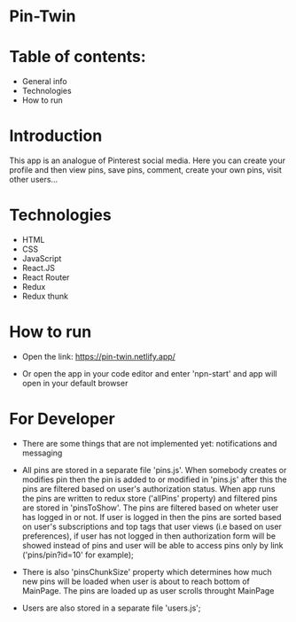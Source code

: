 # Pin-Twin

# Table of contents: 
* General info
* Technologies
* How to run

# Introduction
This app is an analogue of Pinterest social media. Here you can create your profile and then view pins, save pins, comment, create your own pins, visit other users...


# Technologies
* HTML
* CSS
* JavaScript
* React.JS
* React Router
* Redux
* Redux thunk

# How to run
* Open the link: https://pin-twin.netlify.app/

* Or open the app in your code editor and enter 'npn-start' and app will open in your default browser

# For Developer
* There are some things that are not implemented yet: notifications and messaging
* All pins are stored in a separate file 'pins.js'. When somebody creates or modifies pin then the pin is added to or modified in 'pins.js' after this the pins are filtered based on user's authorization status. 
When app runs the pins are written to redux store ('allPins' property) and filtered pins are stored in 'pinsToShow'. The pins are filtered based on wheter user has logged in or not.  If user is logged in then the pins are sorted based on user's subscriptions and top tags that user views 
(i.e based on user preferences), if user has not logged in then authorization form will be showed instead of pins and user will be able to access pins only by link ('pins/pin?id=10' for example);
* There is also 'pinsChunkSize' property which determines how much new pins will be loaded when user is about to reach bottom of MainPage. The pins are loaded up as user scrolls throught MainPage

* Users are also stored in a separate file 'users.js';
